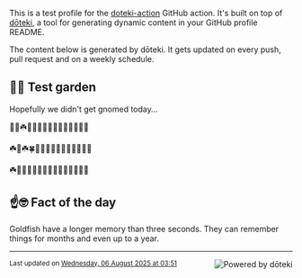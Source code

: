 This is a test profile for the [doteki-action](https://github.com/welpo/doteki-action) GitHub action. It's built on top of [dōteki](https://doteki.org), a tool for generating dynamic content in your GitHub profile README.

The content below is generated by dōteki. It gets updated on every push, pull request and on a weekly schedule.

## 👨‍🌾 Test garden

Hopefully we didn't get gnomed today…

<!-- garden start -->
🌿🌿☘️🌼🌲🌸🌺🌳🌸🌼🌸🌸🌸🐸🐝
<!-- garden end --><!-- garden start -->
☘️🌷☘️🍀🐸🐝🐸🌻🥀🐸🐛🌳🌹🌸🌿
<!-- garden end --><!-- garden start -->
☘️🌳🌳🌻🌷🦋🌸🌷🌱🍀🦋🌿🌱🌿🌸
<!-- garden end -->

## ☝️🤓 Fact of the day

<!-- did_you_know start -->
Goldfish have a longer memory than three seconds. They can remember things for months and even up to a year.
<!-- did_you_know end -->

---

<a href="https://doteki.org"><img src="https://img.shields.io/badge/powered_by-d%C5%8Dteki-0?style=flat-square&labelColor=202b2d&color=5E936C" align="right" alt="Powered by dōteki"></a> <div style="text-align: left;"><sub>
<!-- last_updated start -->Last updated on <a href="https://github.com/welpo/doteki-action/actions/workflows/ci.yaml">Wednesday, 06 August 2025 at 03:51<!-- last_updated end --></sub></div>
